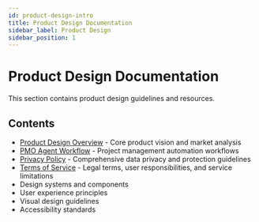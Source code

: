 ```yaml
---
id: product-design-intro
title: Product Design Documentation
sidebar_label: Product Design
sidebar_position: 1
---
```


# Product Design Documentation

This section contains product design guidelines and resources.

## Contents

- [Product Design Overview](./one-pager.md) - Core product vision and market analysis
- [PMO Agent Workflow](./pmo_agent_workflow.md) - Project management automation workflows
- [Privacy Policy](./privacy-policy.md) - Comprehensive data privacy and protection guidelines
- [Terms of Service](./terms-of-service.md) - Legal terms, user responsibilities, and service limitations
- Design systems and components
- User experience principles
- Visual design guidelines
- Accessibility standards
